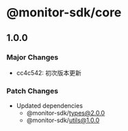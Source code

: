 # @monitor-sdk/core

## 1.0.0

### Major Changes

-   cc4c542: 初次版本更新

### Patch Changes

-   Updated dependencies
    -   @monitor-sdk/types@2.0.0
    -   @monitor-sdk/utils@1.0.0
